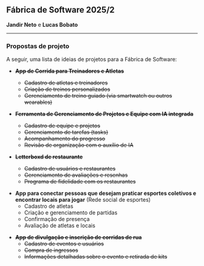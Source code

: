 ## Fábrica de Software 2025/2
**Jandir Neto** e **Lucas Bobato**

---

### Propostas de projeto
A seguir, uma lista de ideias de projetos para a Fábrica de Software:

<s>

* **App de Corrida para Treinadores e Atletas**
    * Cadastro de atletas e treinadores
    * Criação de treinos personalizados
    * Gerenciamento de treino guiado (via smartwatch ou outros wearables)

* **Ferramenta de Gerenciamento de Projetos e Equipe com IA integrada**
    * Cadastro de equipe e projetos
    * Gerenciamento de tarefas (tasks)
    * Acompanhamento do progresso
    * Revisão de organização com o auxílio de IA

* **Letterboxd de restaurante**
    * Cadastro de usuários e restaurantes
    * Gerenciamento de avaliações e resenhas
    * Programa de fidelidade com os restaurantes
    
</s>

* **App para conectar pessoas que desejam praticar esportes coletivos e encontrar locais para jogar** (Rede social de esportes)
    * Cadastro de atletas
    * Criação e gerenciamento de partidas
    * Confirmação de presença
    * Avaliação de atletas e locais

<s>

* **App de divulgação e inscrição de corridas de rua**
    * Cadastro de eventos e usuários
    * Compra de ingressos
    * Informações detalhadas sobre o evento e retirada de kits

</s>